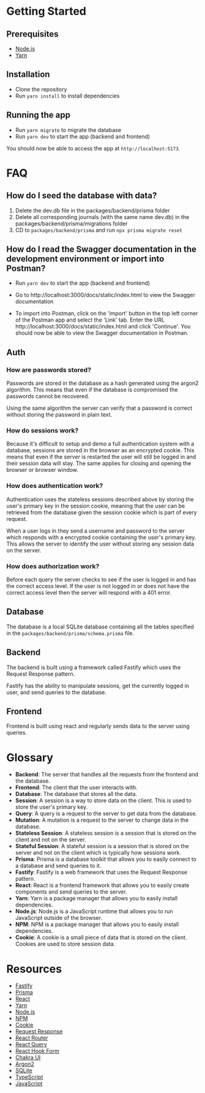 # Getting Started

## Prerequisites

- [Node.js](https://nodejs.org/en/)
- [Yarn](https://yarnpkg.com/en/docs/install)

## Installation

- Clone the repository
- Run `yarn install` to install dependencies

## Running the app

- Run `yarn migrate` to migrate the database
- Run `yarn dev` to start the app (backend and frontend)

You should now be able to access the app at `http://localhost:5173`.

# FAQ

## How do I seed the database with data?

1. Delete the dev.db file in the packages/backend/prisma folder
2. Delete all corresponding journals (with the same name dev.db) in the packages/backend/prisma/migrations folder
3. CD to `packages/backend/prisma` and run `npx prisma migrate reset`

## How do I read the Swagger documentation in the development environment or import into Postman?

- Run `yarn dev` to start the app (backend and frontend)
- Go to http://localhost:3000/docs/static/index.html to view the Swagger documentation

- To import into Postman, click on the 'import' button in the top left corner of the Postman app and select the 'Link' tab. Enter the URL http://localhost:3000/docs/static/index.html and click 'Continue'. You should now be able to view the Swagger documentation in Postman.

## Auth

### How are passwords stored?

Passwords are stored in the database as a hash generated using the argon2 algorithm. This means that even if the database is compromised the passwords cannot be recovered.

Using the same algorithm the server can verify that a password is correct without storing the password in plain text.

### How do sessions work?

Because it's difficult to setup and demo a full authentication system with a database, sessions are stored in the browser as an encrypted cookie. This means that even if the server is restarted the user will still be logged in and their session data will stay. The same applies for closing and opening the browser or browser window.

### How does authentication work?

Authentication uses the stateless sessions described above by storing the user's primary key in the session cookie, meaning that the user can be retrieved from the database given the session cookie which is part of every request.

When a user logs in they send a username and password to the server which responds with a encrypted cookie containing the user's primary key. This allows the server to identify the user without storing any session data on the server.

### How does authorization work?

Before each query the server checks to see if the user is logged in and has the correct access level. If the user is not logged in or does not have the correct access level then the server will respond with a 401 error.

## Database

The database is a local SQLite database containing all the tables specified in the `packages/backend/prisma/schema.prisma` file.

## Backend

The backend is built using a framework called Fastify which uses the Request Response pattern.

Fastify has the ability to manipulate sessions, get the currently logged in user, and send queries to the database.

## Frontend

Frontend is built using react and regularly sends data to the server using queries.

# Glossary

- **Backend**: The server that handles all the requests from the frontend and the database.
- **Frontend**: The client that the user interacts with.
- **Database**: The database that stores all the data.
- **Session**: A session is a way to store data on the client. This is used to store the user's primary key.
- **Query**: A query is a request to the server to get data from the database.
- **Mutation**: A mutation is a request to the server to change data in the database.
- **Stateless Session**: A stateless session is a session that is stored on the client and not on the server.
- **Stateful Session**: A stateful session is a session that is stored on the server and not on the client which is typically how sessions work.
- **Prisma**: Prisma is a database toolkit that allows you to easily connect to a database and send queries to it.
- **Fastify**: Fastify is a web framework that uses the Request Response pattern.
- **React**: React is a frontend framework that allows you to easily create components and send queries to the server.
- **Yarn**: Yarn is a package manager that allows you to easily install dependencies.
- **Node.js**: Node.js is a JavaScript runtime that allows you to run JavaScript outside of the browser.
- **NPM**: NPM is a package manager that allows you to easily install dependencies.
- **Cookie**: A cookie is a small piece of data that is stored on the client. Cookies are used to store session data.

# Resources

- [Fastify](https://www.fastify.io/)
- [Prisma](https://www.prisma.io/)
- [React](https://reactjs.org/)
- [Yarn](https://yarnpkg.com/)
- [Node.js](https://nodejs.org/en/)
- [NPM](https://www.npmjs.com/)
- [Cookie](https://developer.mozilla.org/en-US/docs/Web/HTTP/Cookies)
- [Request Response](https://en.wikipedia.org/wiki/Request%E2%80%93response)
- [React Router](https://reactrouter.com/)
- [React Query](https://tanstack.com/query)
- [React Hook Form](https://react-hook-form.com/)
- [Chakra UI](https://chakra-ui.com/)
- [Argon2](https://en.wikipedia.org/wiki/Argon2)
- [SQLite](https://www.sqlite.org/index.html)
- [TypeScript](https://www.typescriptlang.org/)
- [JavaScript](https://developer.mozilla.org/en-US/docs/Web/JavaScript)

